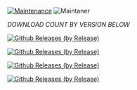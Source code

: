 [![Maintenance](https://img.shields.io/badge/Maintained%3F-yes-green.svg)](https://GitHub.com/Naereen/StrapDown.js/graphs/commit-activity)   ![Maintaner](https://img.shields.io/badge/maintainer-abhixv-blue)

*DOWNLOAD COUNT BY VERSION BELOW*


[![Github Releases (by Release)](https://img.shields.io/github/downloads/HyconOS-Releases/begonia/V3.5/total.svg)](https://GitHub.com/Hycon-Releases/begonia/releases)


[![Github Releases (by Release)](https://img.shields.io/github/downloads/HyconOS-Releases/begonia/v3.0/total.svg)](https://GitHub.com/Hycon-Releases/begonia/releases)



[![Github Releases (by Release)](https://img.shields.io/github/downloads/HyconOS-Releases/begonia/V2.5/total.svg)](https://GitHub.com/Hycon-Releases/begonia/releases)



[![Github Releases (by Release)](https://img.shields.io/github/downloads/HyconOS-Releases/begonia/V2.0/total.svg)](https://GitHub.com/Hycon-Releases/begonia/releases)

